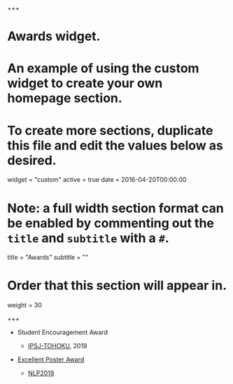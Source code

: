 +++
# Awards widget.
# An example of using the custom widget to create your own homepage section.
# To create more sections, duplicate this file and edit the values below as desired.
widget = "custom"
active = true
date = 2016-04-20T00:00:00

# Note: a full width section format can be enabled by commenting out the `title` and `subtitle` with a `#`.
title = "Awards"
subtitle = ""

# Order that this section will appear in.
weight = 30

+++

- Student Encouragement Award
  - [IPSJ-TOHOKU](http://www.topic.ad.jp/ipsj-tohoku/doku.php), 2019

- [Excellent Poster Award](https://www.nlp.ecei.tohoku.ac.jp/news-release/1220/)
  - [NLP2019](https://www.anlp.jp/nlp2019/)
